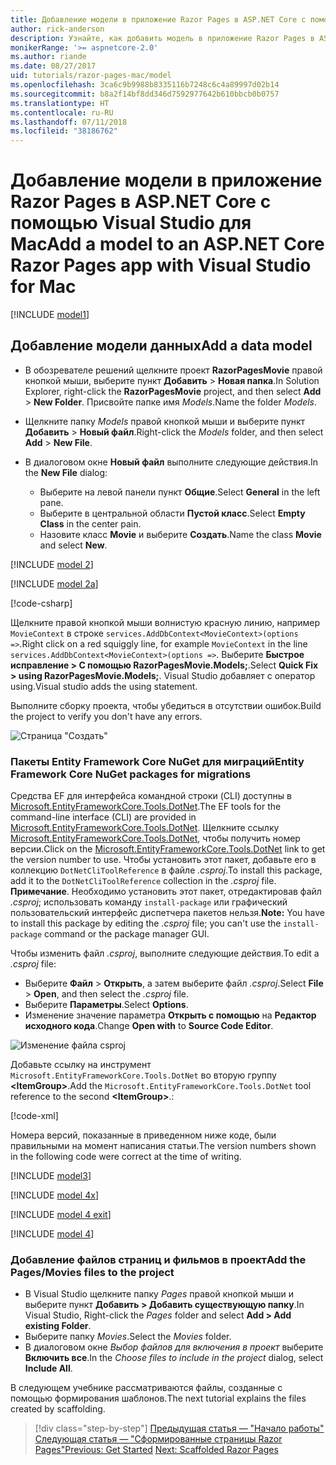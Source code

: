 ```yaml
---
title: Добавление модели в приложение Razor Pages в ASP.NET Core с помощью Visual Studio для Mac
author: rick-anderson
description: Узнайте, как добавить модель в приложение Razor Pages в ASP.NET Core с помощью Visual Studio для Mac.
monikerRange: '>= aspnetcore-2.0'
ms.author: riande
ms.date: 08/27/2017
uid: tutorials/razor-pages-mac/model
ms.openlocfilehash: 3ca6c9b9988b8335116b7248c6c4a89997d02b14
ms.sourcegitcommit: b8a2f14bf8dd346d7592977642b610bbcb0b0757
ms.translationtype: HT
ms.contentlocale: ru-RU
ms.lasthandoff: 07/11/2018
ms.locfileid: "38186762"
---
```

# <a name="add-a-model-to-an-aspnet-core-razor-pages-app-with-visual-studio-for-mac"></a><span data-ttu-id="54164-103">Добавление модели в приложение Razor Pages в ASP.NET Core с помощью Visual Studio для Mac</span><span class="sxs-lookup"><span data-stu-id="54164-103">Add a model to an ASP.NET Core Razor Pages app with Visual Studio for Mac</span></span>

[!INCLUDE [model1](../../includes/RP/model1.md)]

## <a name="add-a-data-model"></a><span data-ttu-id="54164-104">Добавление модели данных</span><span class="sxs-lookup"><span data-stu-id="54164-104">Add a data model</span></span>

* <span data-ttu-id="54164-105">В обозревателе решений щелкните проект **RazorPagesMovie** правой кнопкой мыши, выберите пункт **Добавить** > **Новая папка**.</span><span class="sxs-lookup"><span data-stu-id="54164-105">In Solution Explorer, right-click the **RazorPagesMovie** project, and then select **Add** > **New Folder**.</span></span> <span data-ttu-id="54164-106">Присвойте папке имя *Models*.</span><span class="sxs-lookup"><span data-stu-id="54164-106">Name the folder *Models*.</span></span>
* <span data-ttu-id="54164-107">Щелкните папку *Models* правой кнопкой мыши и выберите пункт **Добавить** > **Новый файл**.</span><span class="sxs-lookup"><span data-stu-id="54164-107">Right-click the *Models* folder, and then select **Add** > **New File**.</span></span>
* <span data-ttu-id="54164-108">В диалоговом окне **Новый файл** выполните следующие действия.</span><span class="sxs-lookup"><span data-stu-id="54164-108">In the **New File** dialog:</span></span>

  * <span data-ttu-id="54164-109">Выберите на левой панели пункт **Общие**.</span><span class="sxs-lookup"><span data-stu-id="54164-109">Select **General** in the left pane.</span></span>
  * <span data-ttu-id="54164-110">Выберите в центральной области **Пустой класс**.</span><span class="sxs-lookup"><span data-stu-id="54164-110">Select **Empty Class** in the center pain.</span></span>
  * <span data-ttu-id="54164-111">Назовите класс **Movie** и выберите **Создать**.</span><span class="sxs-lookup"><span data-stu-id="54164-111">Name the class **Movie** and select **New**.</span></span>

[!INCLUDE [model 2](../../includes/RP/model2.md)]

[!INCLUDE [model 2a](../../includes/RP/model2a.md)]

[!code-csharp[](../../tutorials/razor-pages/razor-pages-start/sample/RazorPagesMovie/Startup.cs?name=snippet_ConfigureServices2&highlight=3-6)]

<span data-ttu-id="54164-112">Щелкните правой кнопкой мыши волнистую красную линию, например `MovieContext` в строке `services.AddDbContext<MovieContext>(options =>`.</span><span class="sxs-lookup"><span data-stu-id="54164-112">Right click on a red squiggly line, for example `MovieContext` in the line `services.AddDbContext<MovieContext>(options =>`.</span></span> <span data-ttu-id="54164-113">Выберите **Быстрое исправление > С помощью RazorPagesMovie.Models;**.</span><span class="sxs-lookup"><span data-stu-id="54164-113">Select **Quick Fix > using RazorPagesMovie.Models;**.</span></span> <span data-ttu-id="54164-114">Visual Studio добавляет с оператор using.</span><span class="sxs-lookup"><span data-stu-id="54164-114">Visual studio adds the using statement.</span></span>

<span data-ttu-id="54164-115">Выполните сборку проекта, чтобы убедиться в отсутствии ошибок.</span><span class="sxs-lookup"><span data-stu-id="54164-115">Build the project to verify you don't have any errors.</span></span>

![Страница "Создать"](model/red.png)

### <a name="entity-framework-core-nuget-packages-for-migrations"></a><span data-ttu-id="54164-117">Пакеты Entity Framework Core NuGet для миграций</span><span class="sxs-lookup"><span data-stu-id="54164-117">Entity Framework Core NuGet packages for migrations</span></span>

<span data-ttu-id="54164-118">Средства EF для интерфейса командной строки (CLI) доступны в [Microsoft.EntityFrameworkCore.Tools.DotNet](https://www.nuget.org/packages/Microsoft.EntityFrameworkCore.Tools.DotNet).</span><span class="sxs-lookup"><span data-stu-id="54164-118">The EF tools for the command-line interface (CLI) are provided in [Microsoft.EntityFrameworkCore.Tools.DotNet](https://www.nuget.org/packages/Microsoft.EntityFrameworkCore.Tools.DotNet).</span></span> <span data-ttu-id="54164-119">Щелкните ссылку [Microsoft.EntityFrameworkCore.Tools.DotNet](https://www.nuget.org/packages/Microsoft.EntityFrameworkCore.Tools.DotNet), чтобы получить номер версии.</span><span class="sxs-lookup"><span data-stu-id="54164-119">Click on the [Microsoft.EntityFrameworkCore.Tools.DotNet](https://www.nuget.org/packages/Microsoft.EntityFrameworkCore.Tools.DotNet) link to get the version number to use.</span></span> <span data-ttu-id="54164-120">Чтобы установить этот пакет, добавьте его в коллекцию `DotNetCliToolReference` в файле *.csproj*.</span><span class="sxs-lookup"><span data-stu-id="54164-120">To install this package, add it to the `DotNetCliToolReference` collection in the *.csproj* file.</span></span> <span data-ttu-id="54164-121">**Примечание**. Необходимо установить этот пакет, отредактировав файл *.csproj*; использовать команду `install-package` или графический пользовательский интерфейс диспетчера пакетов нельзя.</span><span class="sxs-lookup"><span data-stu-id="54164-121">**Note:** You have to install this package by editing the *.csproj* file; you can't use the `install-package` command or the package manager GUI.</span></span>

<span data-ttu-id="54164-122">Чтобы изменить файл *.csproj*, выполните следующие действия.</span><span class="sxs-lookup"><span data-stu-id="54164-122">To edit a *.csproj* file:</span></span>

* <span data-ttu-id="54164-123">Выберите **Файл** > **Открыть**, а затем выберите файл *.csproj*.</span><span class="sxs-lookup"><span data-stu-id="54164-123">Select **File** > **Open**, and then select the *.csproj* file.</span></span>
* <span data-ttu-id="54164-124">Выберите **Параметры**.</span><span class="sxs-lookup"><span data-stu-id="54164-124">Select **Options**.</span></span>
* <span data-ttu-id="54164-125">Изменение значение параметра **Открыть с помощью** на **Редактор исходного кода**.</span><span class="sxs-lookup"><span data-stu-id="54164-125">Change **Open with** to **Source Code Editor**.</span></span>

![Изменение файла csproj](model/csproj.png)

<span data-ttu-id="54164-127">Добавьте ссылку на инструмент `Microsoft.EntityFrameworkCore.Tools.DotNet` во вторую группу **\<ItemGroup>**.</span><span class="sxs-lookup"><span data-stu-id="54164-127">Add the `Microsoft.EntityFrameworkCore.Tools.DotNet` tool reference to the second **\<ItemGroup>**.:</span></span>

[!code-xml[](../../tutorials/razor-pages/razor-pages-start/snapshot_cli_sample/RazorPagesMovie/RazorPagesMovie.cli.csproj?highlight=10)]

<span data-ttu-id="54164-128">Номера версий, показанные в приведенном ниже коде, были правильными на момент написания статьи.</span><span class="sxs-lookup"><span data-stu-id="54164-128">The version numbers shown in the following code were correct at the time of writing.</span></span>

[!INCLUDE [model3](../../includes/RP/model3.md)]

[!INCLUDE [model 4x](../../includes/RP/model4x.md)]

[!INCLUDE [model 4 exit](../../includes/RP/model4exit.md)]

[!INCLUDE [model 4](../../includes/RP/model4.md)]

### <a name="add-the-pagesmovies-files-to-the-project"></a><span data-ttu-id="54164-129">Добавление файлов страниц и фильмов в проект</span><span class="sxs-lookup"><span data-stu-id="54164-129">Add the Pages/Movies files to the project</span></span>

* <span data-ttu-id="54164-130">В Visual Studio щелкните папку *Pages* правой кнопкой мыши и выберите пункт **Добавить > Добавить существующую папку**.</span><span class="sxs-lookup"><span data-stu-id="54164-130">In Visual Studio, Right-click the *Pages* folder and select **Add > Add existing Folder**.</span></span>
* <span data-ttu-id="54164-131">Выберите папку *Movies*.</span><span class="sxs-lookup"><span data-stu-id="54164-131">Select the *Movies* folder.</span></span>
* <span data-ttu-id="54164-132">В диалоговом окне *Выбор файлов для включения в проект* выберите **Включить все**.</span><span class="sxs-lookup"><span data-stu-id="54164-132">In the *Choose files to include in the project* dialog, select **Include All**.</span></span>

<span data-ttu-id="54164-133">В следующем учебнике рассматриваются файлы, созданные с помощью формирования шаблонов.</span><span class="sxs-lookup"><span data-stu-id="54164-133">The next tutorial explains the files created by scaffolding.</span></span>

> [!div class="step-by-step"]
> <span data-ttu-id="54164-134">[Предыдущая статья — "Начало работы"](xref:tutorials/razor-pages-mac/razor-pages-start)
> [Следующая статья — "Сформированные страницы Razor Pages"](xref:tutorials/razor-pages-mac/page)</span><span class="sxs-lookup"><span data-stu-id="54164-134">[Previous: Get Started](xref:tutorials/razor-pages-mac/razor-pages-start)
[Next: Scaffolded Razor Pages](xref:tutorials/razor-pages-mac/page)</span></span>
